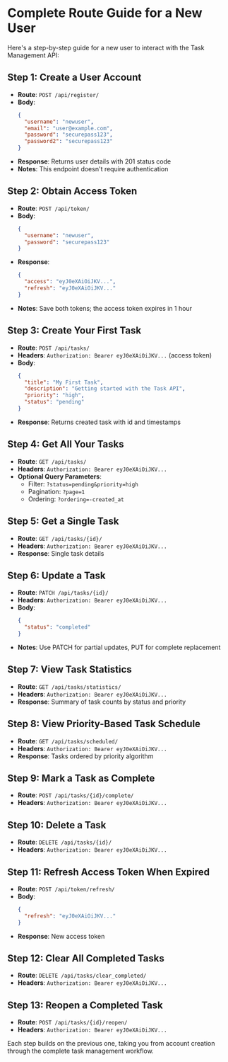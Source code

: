 # Complete Route Guide for a New User

Here's a step-by-step guide for a new user to interact with the Task Management API:

## Step 1: Create a User Account
- **Route**: `POST /api/register/`
- **Body**:
  ```json
  {
    "username": "newuser",
    "email": "user@example.com", 
    "password": "securepass123",
    "password2": "securepass123"
  }
  ```
- **Response**: Returns user details with 201 status code
- **Notes**: This endpoint doesn't require authentication

## Step 2: Obtain Access Token
- **Route**: `POST /api/token/`
- **Body**:
  ```json
  {
    "username": "newuser",
    "password": "securepass123"
  }
  ```
- **Response**:
  ```json
  {
    "access": "eyJ0eXAiOiJKV...",
    "refresh": "eyJ0eXAiOiJKV..."
  }
  ```
- **Notes**: Save both tokens; the access token expires in 1 hour

## Step 3: Create Your First Task
- **Route**: `POST /api/tasks/`
- **Headers**: `Authorization: Bearer eyJ0eXAiOiJKV...` (access token)
- **Body**:
  ```json
  {
    "title": "My First Task",
    "description": "Getting started with the Task API",
    "priority": "high",
    "status": "pending"
  }
  ```
- **Response**: Returns created task with id and timestamps

## Step 4: Get All Your Tasks
- **Route**: `GET /api/tasks/`
- **Headers**: `Authorization: Bearer eyJ0eXAiOiJKV...`
- **Optional Query Parameters**:
  - Filter: `?status=pending&priority=high`
  - Pagination: `?page=1`
  - Ordering: `?ordering=-created_at`

## Step 5: Get a Single Task
- **Route**: `GET /api/tasks/{id}/`
- **Headers**: `Authorization: Bearer eyJ0eXAiOiJKV...`
- **Response**: Single task details

## Step 6: Update a Task
- **Route**: `PATCH /api/tasks/{id}/`
- **Headers**: `Authorization: Bearer eyJ0eXAiOiJKV...`
- **Body**:
  ```json
  {
    "status": "completed"
  }
  ```
- **Notes**: Use PATCH for partial updates, PUT for complete replacement

## Step 7: View Task Statistics
- **Route**: `GET /api/tasks/statistics/`
- **Headers**: `Authorization: Bearer eyJ0eXAiOiJKV...`
- **Response**: Summary of task counts by status and priority

## Step 8: View Priority-Based Task Schedule
- **Route**: `GET /api/tasks/scheduled/`
- **Headers**: `Authorization: Bearer eyJ0eXAiOiJKV...`
- **Response**: Tasks ordered by priority algorithm

## Step 9: Mark a Task as Complete
- **Route**: `POST /api/tasks/{id}/complete/`
- **Headers**: `Authorization: Bearer eyJ0eXAiOiJKV...`

## Step 10: Delete a Task
- **Route**: `DELETE /api/tasks/{id}/`
- **Headers**: `Authorization: Bearer eyJ0eXAiOiJKV...`

## Step 11: Refresh Access Token When Expired
- **Route**: `POST /api/token/refresh/`
- **Body**:
  ```json
  {
    "refresh": "eyJ0eXAiOiJKV..."
  }
  ```
- **Response**: New access token

## Step 12: Clear All Completed Tasks
- **Route**: `DELETE /api/tasks/clear_completed/`
- **Headers**: `Authorization: Bearer eyJ0eXAiOiJKV...`

## Step 13: Reopen a Completed Task
- **Route**: `POST /api/tasks/{id}/reopen/`
- **Headers**: `Authorization: Bearer eyJ0eXAiOiJKV...`

Each step builds on the previous one, taking you from account creation through the complete task management workflow.
